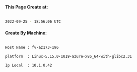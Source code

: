 
   
#### This Page Create at:

```bash

2022-09-25 - 18:56:06 UTC

```

#### Create By Machine:

```bash

Host Name : fv-az173-196

platform  : Linux-5.15.0-1019-azure-x86_64-with-glibc2.31

Ip Local  : 10.1.0.42

```

